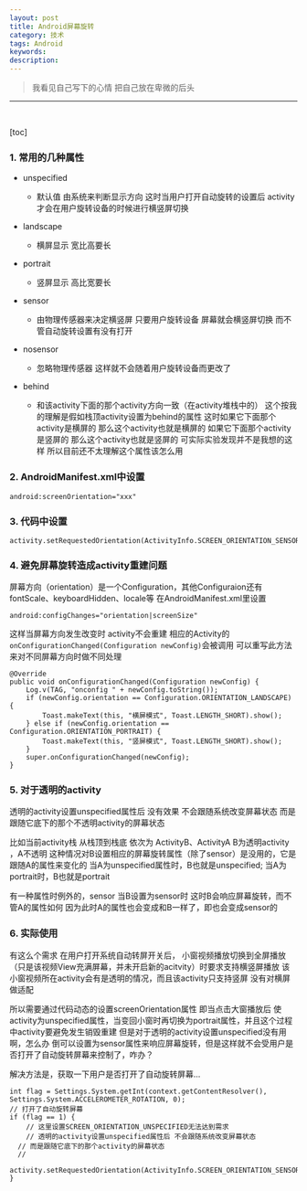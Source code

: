 ```yaml
---
layout: post
title: Android屏幕旋转
category: 技术
tags: Android
keywords: 
description: 
--- 
```

  
>我看见自己写下的心情 把自己放在卑微的后头                                                             
---
﻿

[toc]

### 1. 常用的几种属性
- unspecified
    + 默认值 由系统来判断显示方向 这时当用户打开自动旋转的设置后 activity才会在用户旋转设备的时候进行横竖屏切换

- landscape
    + 横屏显示 宽比高要长
- portrait
    + 竖屏显示 高比宽要长
- sensor
    + 由物理传感器来决定横竖屏 只要用户旋转设备 屏幕就会横竖屏切换 而不管自动旋转设置有没有打开
- nosensor
    + 忽略物理传感器 这样就不会随着用户旋转设备而更改了
- behind
    + 和该activity下面的那个activity方向一致（在activity堆栈中的） 这个按我的理解是假如栈顶activity设置为behind的属性 这时如果它下面那个activity是横屏的 那么这个activity也就是横屏的 如果它下面那个activity是竖屏的 那么这个activity也就是竖屏的 可实际实验发现并不是我想的这样 所以目前还不太理解这个属性该怎么用

### 2. AndroidManifest.xml中设置

```
android:screenOrientation="xxx"
```

### 3. 代码中设置

```
activity.setRequestedOrientation(ActivityInfo.SCREEN_ORIENTATION_SENSOR);
```

### 4. 避免屏幕旋转造成activity重建问题
屏幕方向（orientation）是一个Configuration，其他Configuraion还有fontScale、keyboardHidden、locale等
在AndroidManifest.xml里设置
```
android:configChanges="orientation|screenSize"
```
这样当屏幕方向发生改变时
activity不会重建
相应的Activity的`onConfigurationChanged(Configuration newConfig)`会被调用
可以重写此方法来对不同屏幕方向时做不同处理
```
@Override
public void onConfigurationChanged(Configuration newConfig) {
    Log.v(TAG, "onconfig " + newConfig.toString());
    if (newConfig.orientation == Configuration.ORIENTATION_LANDSCAPE) {
        Toast.makeText(this, "横屏模式", Toast.LENGTH_SHORT).show();
    } else if (newConfig.orientation == Configuration.ORIENTATION_PORTRAIT) {
        Toast.makeText(this, "竖屏模式", Toast.LENGTH_SHORT).show();
    }
    super.onConfigurationChanged(newConfig);
}

```


### 5. 对于透明的activity
透明的activity设置unspecified属性后 没有效果 不会跟随系统改变屏幕状态
而是跟随它底下的那个不透明activity的屏幕状态

比如当前activity栈 从栈顶到栈底 依次为 ActivityB、ActivityA
B为透明activity ，A不透明
这种情况对B设置相应的屏幕旋转属性（除了sensor）是没用的，它是跟随A的属性来变化的
当A为unspecified属性时，B也就是unspecified; 
当A为portrait时，B也就是portrait

有一种属性时例外的，sensor
当B设置为sensor时 这时B会响应屏幕旋转，而不管A的属性如何
因为此时A的属性也会变成和B一样了，即也会变成sensor的

### 6. 实际使用
有这么个需求
在用户打开系统自动转屏开关后，
小窗视频播放切换到全屏播放（只是该视频View充满屏幕，并未开启新的acitvity）时要求支持横竖屏播放
该小窗视频所在activity会有是透明的情况，而且该activity只支持竖屏 没有对横屏做适配

所以需要通过代码动态的设置screenOrientation属性
即当点击大窗播放后 使activity为unspecified属性，当变回小窗时再切换为portrait属性，并且这个过程中activity要避免发生销毁重建
但是对于透明的activity设置unspecified没有用啊，怎么办
倒可以设置为sensor属性来响应屏幕旋转，但是这样就不会受用户是否打开了自动旋转屏幕来控制了，咋办？

解决方法是，获取一下用户是否打开了自动旋转屏幕...
```
int flag = Settings.System.getInt(context.getContentResolver(), Settings.System.ACCELEROMETER_ROTATION, 0);
// 打开了自动旋转屏幕
if (flag == 1) {
    // 这里设置SCREEN_ORIENTATION_UNSPECIFIED无法达到需求
    // 透明的activity设置unspecified属性后 不会跟随系统改变屏幕状态
  // 而是跟随它底下的那个activity的屏幕状态
  //
    activity.setRequestedOrientation(ActivityInfo.SCREEN_ORIENTATION_SENSOR);
}
```





